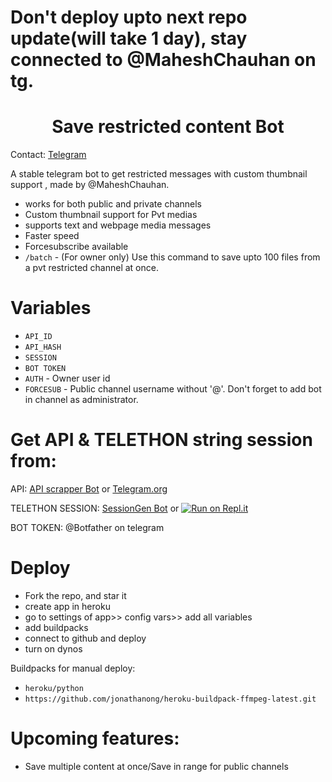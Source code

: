 # Don't deploy upto next repo update(will take 1 day), stay connected to @MaheshChauhan on tg. 

<h1 align="center">
  <b>Save restricted content Bot</b>
</h1> 

Contact: [Telegram](https://t.me/MaheshChauhan)

A stable telegram bot to get restricted messages with custom thumbnail support , made by @MaheshChauhan. 

- works for both public and private channels
- Custom thumbnail support for Pvt medias
- supports text and webpage media messages
- Faster speed
- Forcesubscribe available 
- `/batch` - (For owner only) Use this command to save upto 100 files from a pvt restricted channel at once.

# Variables

- `API_ID`
- `API_HASH`
- `SESSION`
- `BOT TOKEN` 
- `AUTH` - Owner user id
- `FORCESUB` - Public channel username without '@'. Don't forget to add bot in channel as administrator. 

# Get API & TELETHON string session from:
 
API: [API scrapper Bot](https://t.me/USETGSBOT) or [Telegram.org](https://my.telegram.org/auth)

TELETHON SESSION: [SessionGen Bot](https://t.me/SessionStringGeneratorZBot) or [![Run on Repl.it](https://replit.com/badge/github/vasusen-code/saverestrictedcontentbot)](https://replit.com/@SpEcHiDe/GenerateStringSession)

BOT TOKEN: @Botfather on telegram

# Deploy
  
- Fork the repo, and star it
- create app in heroku
- go to settings of app>> config vars>> add all variables
- add buildpacks
- connect to github and deploy
- turn on dynos
  
Buildpacks for manual deploy:

- `heroku/python`
- `https://github.com/jonathanong/heroku-buildpack-ffmpeg-latest.git`

# Upcoming features:

- Save multiple content at once/Save in range for public channels
